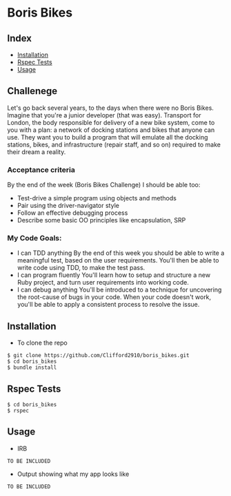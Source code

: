 # Boris Bikes

## Index
* [Installation](#Install)
* [Rspec Tests](#Rspec)
* [Usage](#Usage)

## Challenege

Let's go back several years, to the days when there were no Boris Bikes. Imagine that you're a junior developer (that was easy). Transport for London, the body responsible for delivery of a new bike system, come to you with a plan: a network of docking stations and bikes that anyone can use. They want you to build a program that will emulate all the docking stations, bikes, and infrastructure (repair staff, and so on) required to make their dream a reality.

### Acceptance criteria

By the end of the week (Boris Bikes Challenge) I should be able too:
* Test-drive a simple program using objects and methods
* Pair using the driver-navigator style
* Follow an effective debugging process
* Describe some basic OO principles like encapsulation, SRP

### My Code Goals:
* I can TDD anything
By the end of this week you should be able to write a meaningful test, based on the user requirements. You'll then be able to write code using TDD, to make the test pass.
* I can program fluently
You'll learn how to setup and structure a new Ruby project, and turn user requirements into working code.
* I can debug anything
You'll be introduced to a technique for uncovering the root-cause of bugs in your code. When your code doesn't work, you'll be able to apply a consistent process to resolve the issue.

## <a name="Install">Installation</a>
* To clone the repo
```shell
$ git clone https://github.com/Clifford2910/boris_bikes.git
$ cd boris_bikes
$ bundle install
```

## <a name="Rspec">Rspec Tests</a>
```shell
$ cd boris_bikes
$ rspec
```

## <a name="Usage">Usage</a>
* IRB
```
TO BE INCLUDED
```
* Output showing what my app looks like
```
TO BE INCLUDED
```
